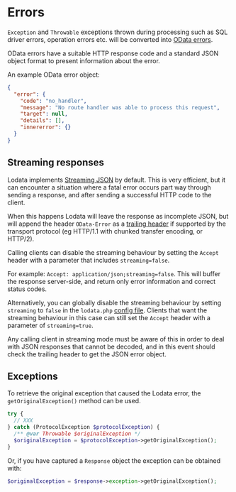 # Errors

`Exception` and `Throwable` exceptions thrown during processing such as SQL driver errors, operation errors etc. will
be converted into
[OData errors](https://docs.oasis-open.org/odata/odata-json-format/v4.01/odata-json-format-v4.01.html#sec_ErrorResponse).

OData errors have a suitable HTTP response code and a standard JSON object format to present information about the
error.

An example OData error object:

```json
{
  "error": {
    "code": "no_handler",
    "message": "No route handler was able to process this request",
    "target": null,
    "details": [],
    "innererror": {}
  }
}
```

## Streaming responses

Lodata implements [Streaming JSON](../internals/streaming-json.md) by default. This is very efficient, but it can encounter a
situation where a fatal error occurs part way through sending a response, and after sending a successful HTTP code to
the client.

When this happens Lodata will leave the response as incomplete JSON, but will append
the header `OData-Error` as a [trailing header](https://developer.mozilla.org/en-US/docs/Web/HTTP/Headers/Trailer)
if supported by the transport protocol (eg HTTP/1.1 with chunked transfer encoding, or HTTP/2).

Calling clients can disable the streaming behaviour by setting the `Accept` header with a parameter that includes
`streaming=false`.

For example: `Accept: application/json;streaming=false`. This will buffer the response server-side,
and return only error information and correct status codes.

Alternatively, you can globally disable the streaming behaviour by setting `streaming` to `false` in the `lodata.php`
[config file](../getting-started/configuration.md). Clients that want the streaming behaviour in this case can still
set the `Accept` header with a parameter of `streaming=true`.

Any calling client in streaming mode must be aware of this in order to deal with JSON responses that cannot be decoded, and in
this event should check the trailing header to get the JSON error object.

## Exceptions

To retrieve the original exception that caused the Lodata error, the `getOriginalException()` method can be used.

```php
try {
  // XXX
} catch (ProtocolException $protocolException) {
  /** @var Throwable $originalException */
  $originalException = $protocolException->getOriginalException();
}
```

Or, if you have captured a `Response` object the exception can be obtained with:

```php
$originalException = $response->exception->getOriginalException();
```